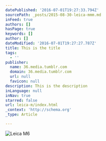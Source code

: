 ```yaml
---
datePublished: '2016-07-01T19:27:33.794Z'
sourcePath: _posts/2015-08-30-leica-mmm.md
inFeed: true
authors: []
hasPage: true
keywords: []
author: []
dateModified: '2016-07-01T19:27:27.787Z'
title: This is the title
tags:
  - ''
publisher:
  name: 36.media.tumblr.com
  domain: 36.media.tumblr.com
  url: null
  favicon: null
description: This is the description
inLanguage: null
inNav: true
starred: false
url: leica-m/index.html
_context: 'http://schema.org'
_type: Article

---
```

![Leica M6](https://s3-us-west-2.amazonaws.com/the-grid-img/p/c87945f6fc3c9301ebdc647e93d6c38ba3b5ec67.jpg)